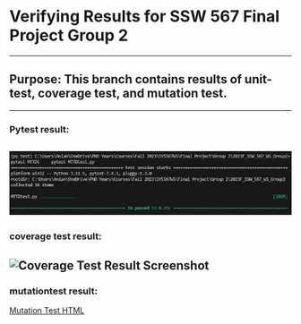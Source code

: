 # Verifying Results for SSW 567 Final Project Group 2
--- 
## Purpose: This branch contains results of unit-test, coverage test, and mutation test. 
--- 
### Pytest result: 

![Pytest Result Screenshot](pytest_result.jpg?raw=true "PyTest Output")
---
### coverage test result:

![Coverage Test Result Screenshot](coverage_test.jpg?raw=true "Coverage Test Output")
---
### mutationtest result: 

[Mutation Test HTML](mutpy_result/index.html "Mutation Test Final Result")
